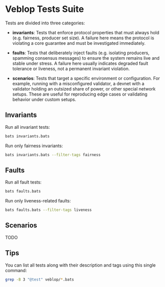 # Veblop Tests Suite

Tests are divided into three categories:

- **invariants**: Tests that enforce protocol properties that must always hold
(e.g. fairness, producer set size). A failure here means the protocol is violating a core guarantee and must be investigated immediately.

- **faults**: Tests that deliberately inject faults
(e.g. isolating producers, spamming consensus messages) to ensure the system remains live and stable under stress. A failure here usually indicates degraded fault tolerance or liveness, not a permanent invariant violation.

- **scenarios**: Tests that target a specific environment or configuration. For example, running with a misconfigured validator, a devnet with a validator holding an outsized share of power, or other special network setups.
These are useful for reproducing edge cases or validating behavior under custom setups.

## Invariants

Run all invariant tests:

```bash
bats invariants.bats
```

Run only fairness invariants:

```bash
bats invariants.bats --filter-tags fairness
```

## Faults

Run all fault tests:

```bash
bats faults.bats
```

Run only liveness-related faults:

```bash
bats faults.bats --filter-tags liveness
```

## Scenarios

TODO

## Tips

You can list all tests along with their description and tags using this single command:

```bash
grep -B 3 "@test" veblop/*.bats
```
